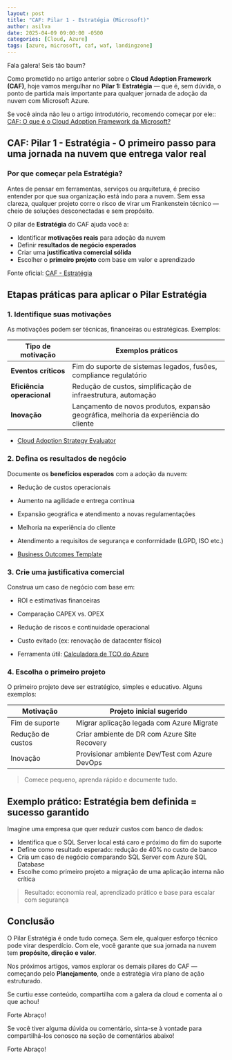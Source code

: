 ```yaml
---
layout: post
title: "CAF: Pilar 1 - Estratégia (Microsoft)"
author: asilva
date: 2025-04-09 09:00:00 -0500
categories: [Cloud, Azure]
tags: [azure, microsoft, caf, waf, landingzone]
---
```


Fala galera! Seis tão baum?

Como prometido no artigo anterior sobre o **Cloud Adoption Framework (CAF)**, hoje vamos mergulhar no **Pilar 1: Estratégia** — que é, sem dúvida, o ponto de partida mais importante para qualquer jornada de adoção da nuvem com Microsoft Azure.

Se você ainda não leu o artigo introdutório, recomendo começar por ele:: <a href="https://unicast.com.br/posts/caf-o-que-e-o-cloud-adoption-framework-da-microsoft/" target="_blank">CAF: O que é o Cloud Adoption Framework da Microsoft?</a>

## **CAF: Pilar 1 - Estratégia - O primeiro passo para uma jornada na nuvem que entrega valor real** 

### **Por que começar pela Estratégia?**

Antes de pensar em ferramentas, serviços ou arquitetura, é preciso entender por que sua organização está indo para a nuvem. Sem essa clareza, qualquer projeto corre o risco de virar um Frankenstein técnico — cheio de soluções desconectadas e sem propósito.

O pilar de **Estratégia** do CAF ajuda você a:

- Identificar **motivações reais** para adoção da nuvem
- Definir **resultados de negócio esperados**
- Criar uma **justificativa comercial sólida**
- Escolher o **primeiro projeto** com base em valor e aprendizado

Fonte oficial: [CAF - Estratégia](https://learn.microsoft.com/pt-br/azure/cloud-adoption-framework/strategy/)

## **Etapas práticas para aplicar o Pilar Estratégia**

### **1. Identifique suas motivações**

As motivações podem ser técnicas, financeiras ou estratégicas. Exemplos:

| Tipo de motivação          | Exemplos práticos                                                                     |
|----------------------------|---------------------------------------------------------------------------------------|
| **Eventos críticos**       | Fim do suporte de sistemas legados, fusões, compliance regulatório                    |
| **Eficiência operacional** | Redução de custos, simplificação de infraestrutura, automação                         |
| **Inovação**               | Lançamento de novos produtos, expansão geográfica, melhoria da experiência do cliente |

- [Cloud Adoption Strategy Evaluator](https://learn.microsoft.com/en-us/assessments/cloud-adoption-strategy-evaluator/)

### **2. Defina os resultados de negócio**

Documente os **benefícios esperados** com a adoção da nuvem:

- Redução de custos operacionais
- Aumento na agilidade e entrega contínua
- Expansão geográfica e atendimento a novas regulamentações
- Melhoria na experiência do cliente
- Atendimento a requisitos de segurança e conformidade (LGPD, ISO etc.)

- [Business Outcomes Template](https://learn.microsoft.com/en-us/azure/cloud-adoption-framework/strategy/business-outcomes/)

### **3. Crie uma justificativa comercial**

Construa um caso de negócio com base em:

- ROI e estimativas financeiras
- Comparação CAPEX vs. OPEX
- Redução de riscos e continuidade operacional
- Custo evitado (ex: renovação de datacenter físico)

- Ferramenta útil: [Calculadora de TCO do Azure](https://azure.microsoft.com/pt-br/pricing/tco/calculator/)

### **4. Escolha o primeiro projeto**

O primeiro projeto deve ser estratégico, simples e educativo. Alguns exemplos:

| Motivação                | Projeto inicial sugerido                       |
|--------------------------|------------------------------------------------|
| Fim de suporte           | Migrar aplicação legada com Azure Migrate      |
| Redução de custos        | Criar ambiente de DR com Azure Site Recovery   |
| Inovação                 | Provisionar ambiente Dev/Test com Azure DevOps |

> Comece pequeno, aprenda rápido e documente tudo.

## **Exemplo prático: Estratégia bem definida = sucesso garantido**

Imagine uma empresa que quer reduzir custos com banco de dados:

- Identifica que o SQL Server local está caro e próximo do fim do suporte
- Define como resultado esperado: redução de 40% no custo de banco
- Cria um caso de negócio comparando SQL Server com Azure SQL Database
- Escolhe como primeiro projeto a migração de uma aplicação interna não crítica

> Resultado: economia real, aprendizado prático e base para escalar com segurança

## **Conclusão**

O Pilar Estratégia é onde tudo começa. Sem ele, qualquer esforço técnico pode virar desperdício. Com ele, você garante que sua jornada na nuvem tem **propósito, direção e valor**.

Nos próximos artigos, vamos explorar os demais pilares do CAF — começando pelo **Planejamento**, onde a estratégia vira plano de ação estruturado.

Se curtiu esse conteúdo, compartilha com a galera da cloud e comenta aí o que achou!

Forte Abraço!











Se você tiver alguma dúvida ou comentário, sinta-se à vontade para compartilhá-los conosco na seção de comentários abaixo!

Forte Abraço!
